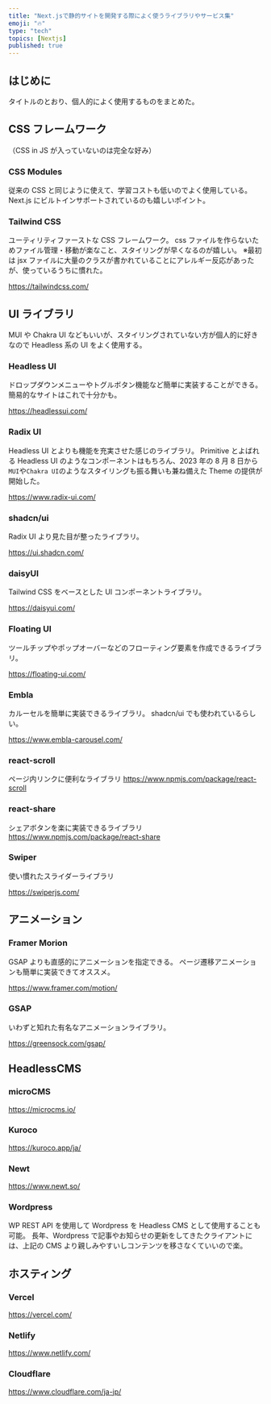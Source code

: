```yaml
---
title: "Next.jsで静的サイトを開発する際によく使うライブラリやサービス集"
emoji: "🔥"
type: "tech"
topics: [Nextjs]
published: true
---
```


## はじめに

タイトルのとおり、個人的によく使用するものをまとめた。

## CSS フレームワーク

（CSS in JS が入っていないのは完全な好み）

### CSS Modules

従来の CSS と同じように使えて、学習コストも低いのでよく使用している。
Next.js にビルトインサポートされているのも嬉しいポイント。

### Tailwind CSS

ユーティリティファーストな CSS フレームワーク。
css ファイルを作らないためファイル管理・移動が楽なこと、スタイリングが早くなるのが嬉しい。
※最初は jsx ファイルに大量のクラスが書かれていることにアレルギー反応があったが、使っているうちに慣れた。

https://tailwindcss.com/

## UI ライブラリ

MUI や Chakra UI などもいいが、スタイリングされていない方が個人的に好きなので Headless 系の UI をよく使用する。

### Headless UI

ドロップダウンメニューやトグルボタン機能など簡単に実装することができる。
簡易的なサイトはこれで十分かも。

https://headlessui.com/

### Radix UI

Headless UI とよりも機能を充実させた感じのライブラリ。
Primitive とよばれる Headless UI のようなコンポーネントはもちろん、2023 年の 8 月 8 日から`MUI`や`Chakra UI`のようなスタイリングも振る舞いも兼ね備えた Theme の提供が開始した。

https://www.radix-ui.com/

### shadcn/ui

Radix UI より見た目が整ったライブラリ。

https://ui.shadcn.com/

### daisyUI

Tailwind CSS をベースとした UI コンポーネントライブラリ。

https://daisyui.com/

### Floating UI

ツールチップやポップオーバーなどのフローティング要素を作成できるライブラリ。

https://floating-ui.com/

### Embla

カルーセルを簡単に実装できるライブラリ。
shadcn/ui でも使われているらしい。

https://www.embla-carousel.com/

### react-scroll

ページ内リンクに便利なライブラリ
https://www.npmjs.com/package/react-scroll

### react-share

シェアボタンを楽に実装できるライブラリ
https://www.npmjs.com/package/react-share

### Swiper

使い慣れたスライダーライブラリ

https://swiperjs.com/

## アニメーション

### Framer Morion

GSAP よりも直感的にアニメーションを指定できる。
ページ遷移アニメーションも簡単に実装できてオススメ。

https://www.framer.com/motion/

### GSAP

いわずと知れた有名なアニメーションライブラリ。

https://greensock.com/gsap/

## HeadlessCMS

### microCMS

https://microcms.io/

### Kuroco

https://kuroco.app/ja/

### Newt

https://www.newt.so/

### Wordpress

WP REST API を使用して Wordpress を Headless CMS として使用することも可能。
長年、Wordpress で記事やお知らせの更新をしてきたクライアントには、上記の CMS より親しみやすいしコンテンツを移さなくていいので楽。

## ホスティング

### Vercel

https://vercel.com/

### Netlify

https://www.netlify.com/

### Cloudflare

https://www.cloudflare.com/ja-jp/
